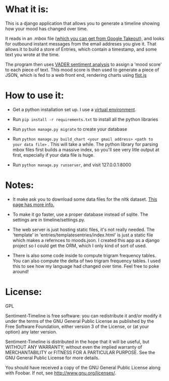 # What it is:
This is a django application that allows you to generate a timeline showing how your mood has changed over time. 

It reads in an .mbox file ([which you can get from Google Takeout](https://support.google.com/accounts/answer/3024190?source=gsearch&hl=en)), and looks for outbound instant messages from the email addreses you give it. That allows it to build a store of Entries, which contain a timestamp, and some text you wrote at the time.

The program then uses [VADER sentiment analysis](http://www.nltk.org/_modules/nltk/sentiment/vader.html) to assign a 'mood score' to each piece of text.  This mood score is then used to generate a piece of JSON, which is fed to a web front end, rendering charts using [flot.js](https://github.com/flot/flot)

# How to use it:

* Get a python installation set up. I use a [virtual environment](http://docs.python-guide.org/en/latest/dev/virtualenvs/). 
* Run `pip install -r requirements.txt` to install all the python libraries
* Run `python manage.py migrate` to  create your database
* Run `python manage.py build_chart <your gmail address> <path to your data file>` . This will take a while.  The python library for parsing mbox files first builds a massive index, so you'll see very litle output at first, especially if your data file is huge.

* Run `python manage.py runserver`, and visit 127.0.0.1:8000


# Notes:

* It make ask you to download some data files for the nltk dataset. [This page has more info.](http://www.nltk.org/data.html)
*  To make it go faster, use a proper database instead of sqlite. The settings are in timeline/settings.py.
* The web server is just hosting static files, it's not really needed. The 'template' in 'entries/templatesentries/index.html' is just a static file which makes a refernces to moods.json. I created this app as a django project so I could get the ORM, which I only kind of sort of used. 

* There is also some code inside to compute trigram frequency tables. You can also compute the delta of two trigram frequency tables. I used this to see how my language had changed over time. Feel free to poke around!



# License:
GPL

Sentiment-Timeline is free software: you can redistribute it and/or modify
it under the terms of the GNU General Public License as published by
the Free Software Foundation, either version 3 of the License, or
(at your option) any later version.

Sentiment-Timeline is distributed in the hope that it will be useful,
but WITHOUT ANY WARRANTY; without even the implied warranty of
MERCHANTABILITY or FITNESS FOR A PARTICULAR PURPOSE.  See the
GNU General Public License for more details.

You should have received a copy of the GNU General Public License
along with Foobar.  If not, see <http://www.gnu.org/licenses/>.

